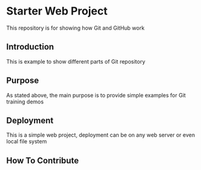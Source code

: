 # Starter Web Project

This repository is for showing how Git and GitHub work

## Introduction

This is example to show different parts of Git repository

## Purpose

As stated above, the main purpose is to provide simple examples for Git training demos

## Deployment

This is a simple web project, deployment can be on any web server or even local file system

## How To Contribute